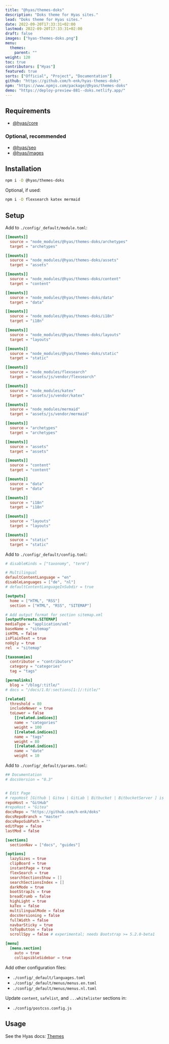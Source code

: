 ```yaml
---
title: "@hyas/themes-doks"
description: "Doks theme for Hyas sites."
lead: "Doks theme for Hyas sites."
date: 2022-09-20T17:33:31+02:00
lastmod: 2022-09-20T17:33:31+02:00
draft: false
images: ["hyas-themes-doks.png"]
menu:
  themes:
    parent: ""
weight: 120
toc: true
contributors: ["Hyas"]
featured: true
sorts: ["Official", "Project", "Documentation"]
github: "https://github.com/h-enk/hyas-themes-doks"
npm: "https://www.npmjs.com/package/@hyas/themes-doks"
demo: "https://deploy-preview-881--doks.netlify.app/"
---
```


## Requirements

- [@hyas/core](https://www.npmjs.com/package/@hyas/core)

### Optional, recommended

- [@hyas/seo](https://www.npmjs.com/package/@hyas/seo)
- [@hyas/images](https://www.npmjs.com/package/@hyas/images)

## Installation

```bash
npm i -D @hyas/themes-doks
```

Optional, if used:

```bash
npm i -D flexsearch katex mermaid
```

## Setup

Add to `./config/_default/module.toml`:

```toml
[[mounts]]
  source = "node_modules/@hyas/themes-doks/archetypes"
  target = "archetypes"

[[mounts]]
  source = "node_modules/@hyas/themes-doks/assets"
  target = "assets"

[[mounts]]
  source = "node_modules/@hyas/themes-doks/content"
  target = "content"

[[mounts]]
  source = "node_modules/@hyas/themes-doks/data"
  target = "data"

[[mounts]]
  source = "node_modules/@hyas/themes-doks/i18n"
  target = "i18n"

[[mounts]]
  source = "node_modules/@hyas/themes-doks/layouts"
  target = "layouts"

[[mounts]]
  source = "node_modules/@hyas/themes-doks/static"
  target = "static"

[[mounts]]
  source = "node_modules/flexsearch"
  target = "assets/js/vendor/flexsearch"

[[mounts]]
  source = "node_modules/katex"
  target = "assets/js/vendor/katex"

[[mounts]]
  source = "node_modules/mermaid"
  target = "assets/js/vendor/mermaid"

[[mounts]]
  source = "archetypes"
  target = "archetypes"

[[mounts]]
  source = "assets"
  target = "assets"

[[mounts]]
  source = "content"
  target = "content"

[[mounts]]
  source = "data"
  target = "data"

[[mounts]]
  source = "i18n"
  target = "i18n"

[[mounts]]
  source = "layouts"
  target = "layouts"

[[mounts]]
  source = "static"
  target = "static"
```

Add to `./config/_default/config.toml`:

```toml
# disableKinds = ["taxonomy", "term"]

# Multilingual
defaultContentLanguage = "en"
disableLanguages = ["de", "nl"]
# defaultContentLanguageInSubdir = true

[outputs]
  home = ["HTML", "RSS"]
  section = ["HTML", "RSS", "SITEMAP"]

# Add output format for section sitemap.xml
[outputFormats.SITEMAP]
mediaType = "application/xml"
baseName = "sitemap"
isHTML = false
isPlainText = true
noUgly = true
rel  = "sitemap"

[taxonomies]
  contributor = "contributors"
  category = "categories"
  tag = "tags"

[permalinks]
  blog = "/blog/:title/"
# docs = "/docs/1.0/:sections[1:]/:title/"

[related]
  threshold = 80
  includeNewer = true
  toLower = false
    [[related.indices]]
    name = "categories"
    weight = 100
    [[related.indices]]
    name = "tags"
    weight = 80
    [[related.indices]]
    name = "date"
    weight = 10
```

Add to `./config/_default/params.toml`:

```toml
## Documentation
# docsVersion = "0.3"


# Edit Page
# repoHost [Github | Gitea | GitLab | Bitbucket | BitbucketServer ] is used for building the edit link based on git hoster
repoHost = "GitHub"
#repoHost = "Gitea"
docsRepo = "https://github.com/h-enk/doks"
docsRepoBranch = "master"
docsRepoSubPath = ""
editPage = false
lastMod = false

[sections]
  sectionNav = ["docs", "guides"]

[options]
  lazySizes = true
  clipBoard = true
  instantPage = true
  flexSearch = true
  searchSectionsShow = []
  searchSectionsIndex = []
  darkMode = true
  bootStrapJs = true
  breadCrumb = false
  highLight = true
  kaTex = false
  multilingualMode = false
  docsVersioning = false
  fullWidth = false
  navbarSticky = true
  toTopButton = false
  scrollSpy = false # experimental; needs Bootstrap >= 5.2.0-beta1

[menu]
  [menu.section]
    auto = true
    collapsibleSidebar = true
```

Add other configuration files:

- `./config/_default/languages.toml`
- `./config/_default/menus/menus.en.toml`
- `./config/_default/menus/menus.nl.toml`

Update `content`, `safelist`, and `...whitelister` sections in:

- `./config/postcss.config.js`

## Usage

See the Hyas docs: [Themes](https://gethyas.com/docs/reference-guides/themes/)
